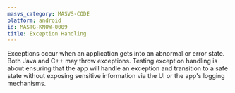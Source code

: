 ```yaml
---
masvs_category: MASVS-CODE
platform: android
id: MASTG-KNOW-0009
title: Exception Handling
---
```


Exceptions occur when an application gets into an abnormal or error state. Both Java and C++ may throw exceptions. Testing exception handling is about ensuring that the app will handle an exception and transition to a safe state without exposing sensitive information via the UI or the app's logging mechanisms.
